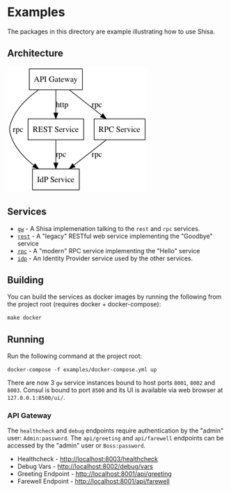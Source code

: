 # Examples

The packages in this directory are example illustrating how to use
Shisa.

## Architecture

![design](examples.png)

## Services

- [`gw`](gw) - A Shisa implemenation talking to the `rest` and `rpc` services.
- [`rest`](rest) - A "legacy" RESTful web service implementing the "Goodbye" service
- [`rpc`](rpc) - A "modern" RPC service implementing the "Hello" service
- [`idp`](idp) - An Identity Provider service used by the other services.

## Building

You can build the services as docker images by running the
following from the project root (requires docker + docker-compose):

    make docker

## Running

Run the following command at the project root:

    docker-compose -f examples/docker-compose.yml up

There are now 3 `gw` service instances bound to host ports `8001`, `8002` and
`8003`. Consul is bound to port `8500` and its UI is available via web browser
at `127.0.0.1:8500/ui/`.

### API Gateway

The `healthcheck` and `debug` endpoints require authentication by the
"admin" user: `Admin:password`.  The `api/greeting` and `api/farewell`
endpoints can be accessed by the "admin" user or `Boss:password`.

- Healthcheck - <http://localhost:8003/healthcheck>
- Debug Vars - <http://localhost:8002/debug/vars>
- Greeting Endpoint - <http://localhost:8001/api/greeting>
- Farewell Endpoint - <http://localhost:8001/api/farewell>

